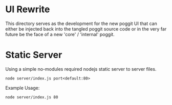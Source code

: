 # UI Rewrite

This directory serves as the development for the new poggit UI that can either be injected back into the tangled poggit source code
or in the very far future be the face of a new 'core' / 'internal' poggit.

# Static Server

Using a simple no-modules required nodejs static server to server files.

`node server/index.js port<default:80>`

Example Usage:
```sh
node server/index.js 80
```